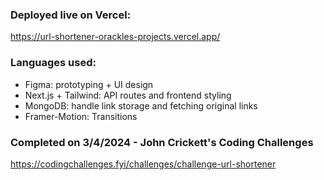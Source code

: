 

### Deployed live on Vercel:

https://url-shortener-orackles-projects.vercel.app/


### Languages used:

- Figma: prototyping + UI design
- Next.js + Tailwind: API routes and frontend styling
- MongoDB: handle link storage and fetching original links
- Framer-Motion: Transitions

### Completed on 3/4/2024 - John Crickett's Coding Challenges 


https://codingchallenges.fyi/challenges/challenge-url-shortener


